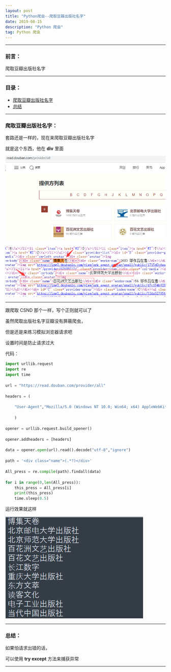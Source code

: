 ```yaml
---
layout: post
title: "Python爬虫--爬取豆瓣出版社名字"
date: 2019-08-15
description: "Python 爬虫"
tag: Python 爬虫
---
```

---

### 前言：

爬取豆瓣出版社名字

---


### 目录：

* <a href="#a" target="_self">爬取豆瓣出版社名字</a>
* <a href="#zg" target="_self">总结</a>

-------


### <span id = "a">爬取豆瓣出版社名字：</span>

套路还是一样的，现在来爬取豆瓣出版社名字 <br>

就是这个东西，他在 **div** 里面 <br>

![images](/images/2019-08-15/05.png) <br>

![images](/images/2019-08-15/06.png)

-----

跟爬取 CSND 那个一样，写个正则就可以了 <br>

虽然爬取出版社名字豆瓣没有屏蔽爬虫， <br>

但是还是来练习模拟浏览器请求吧 <br>

设置时间是防止请求过大 <br>

代码： <br>

```python
import urllib.request
import re
import time

url = "https://read.douban.com/provider/all"

headers = (

	"User-Agent","Mozilla/5.0 (Windows NT 10.0; Win64; x64) AppleWebKit/537.36 (KHTML, like Gecko) Chrome/76.0.3809.100 Safari/537.36"

	)

opener = urllib.request.build_opener()

opener.addheaders = [headers]

data = opener.open(url).read().decode("utf-8","ignore")

path = '<div class="name">(.*?)</div>'

All_press = re.compile(path).findall(data)

for i in range(0,len(All_press)):
	this_press = All_press[i]
	print(this_press)
	time.sleep(0.5)
```

运行效果就这样 <br>

![images](/images/2019-08-15/07.png)

-----


### <span id = "zg">总结：</span>

如果怕请求出错的话，<br>

可以使用 **try except** 方法来捕获异常 

--------
